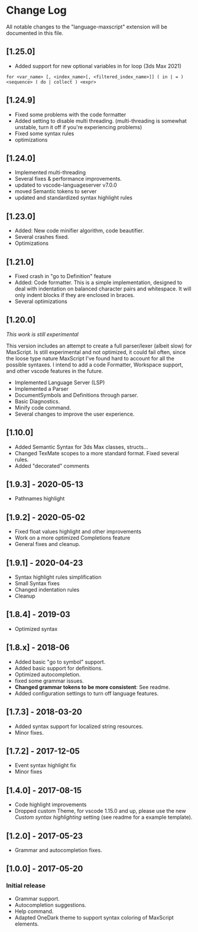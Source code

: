 # Change Log

All notable changes to the "language-maxscript" extension will be documented in this file.

## [1.25.0]

- Added support for new optional variables in for loop (3ds Max 2021)

```ebnf
for <var_name> [, <index_name>[, <filtered_index_name>]] ( in | = )<sequence> ( do | collect ) <expr>
```

## [1.24.9]

- Fixed some problems with the code formatter
- Added setting to disable multi threading. (multi-threading is somewhat unstable, turn it off if you're experiencing problems)
- Fixed some syntax rules
- optimizations

## [1.24.0]

- Implemented multi-threading
- Several fixes & performance improvements.
- updated to vscode-languageserver v7.0.0
- moved Semantic tokens to server
- updated and standardized syntax highlight rules

## [1.23.0]

- Added: New code minifier algorithm, code beautifier.
- Several crashes fixed.
- Optimizations

## [1.21.0]

- Fixed crash in "go to Definition" feature
- Added: Code formatter. This is a simple implementation, designed to deal with indentation on balanced character pairs and whitespace. It will only indent blocks if they are enclosed in braces.
- Several optimizations

## [1.20.0]

*This work is still experimental*

This version includes an attempt to create a full parser/lexer (albeit slow) for MaxScript. Is still experimental and not optimized, it could fail often, since the loose type nature MaxScript I've found hard to account for all the possible syntaxes.
I intend to add a code Formatter, Workspace support, and other vscode features in the future.

- Implemented Language Server (LSP)
- Implemented a Parser
- DocumentSymbols and Definitions through parser.
- Basic Diagnostics.
- Minify code command.
- Several changes to improve the user experience.

## [1.10.0]

- Added Semantic Syntax for 3ds Max classes, structs...
- Changed TexMate scopes to a more standard format. Fixed several rules.
- Added "decorated" comments

## [1.9.3] - 2020-05-13

- Pathnames highlight

## [1.9.2] - 2020-05-02

- Fixed float values highlight and other improvements
- Work on a more optimized Completions feature
- General fixes and cleanup.

## [1.9.1] - 2020-04-23

- Syntax highlight rules simplification
- Small Syntax fixes
- Changed indentation rules
- Cleanup

## [1.8.4] - 2019-03

- Optimized syntax

## [1.8.x] - 2018-06

- Added basic "go to symbol" support.
- Added basic support for definitions.
- Optimized autocompletion.
- fixed some grammar issues.
- **Changed grammar tokens to be more consistent**: See readme.
- Added configuration settings to turn off language features.

## [1.7.3] - 2018-03-20

- Added syntax support for localized string resources.
- Minor fixes.

## [1.7.2] - 2017-12-05

- Event syntax highlight fix
- Minor fixes

## [1.4.0] - 2017-08-15

- Code highlight improvements
- Dropped custom Theme, for vscode 1.15.0 and up, please use the new *Custom syntax highlighting* setting (see readme for a example template).

## [1.2.0] - 2017-05-23

- Grammar and autocompletion fixes.

## [1.0.0] - 2017-05-20

### Initial release

- Grammar support.
- Autocompletion suggestions.
- Help command.
- Adapted OneDark theme to support syntax coloring of MaxScript elements.
